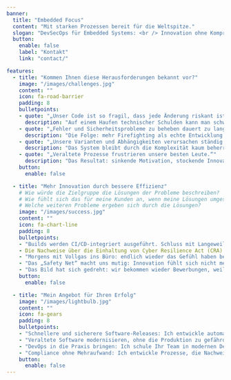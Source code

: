 ```yaml
---
banner:
  title: "Embedded Focus"
  content: "Mit starken Prozessen bereit für die Weltspitze."
  slogan: "DevSecOps für Embedded Systems: <br /> Innovation ohne Kompromisse"
  button:
    enable: false
    label: "Kontakt"
    link: "contact/"

features:
  - title: "Kommen Ihnen diese Herausforderungen bekannt vor?"
    image: "/images/challenges.jpg"
    content: ""
    icon: fa-road-barrier
    padding: 8
    bulletpoints:
    - quote: "„Unser Code ist so fragil, dass jede Änderung riskant ist.“"
      description: "Auf einem Haufen technischer Schulden kann man schwer innovativ sein."
    - quote: "„Fehler und Sicherheitsprobleme zu beheben dauert zu lange.“"
      description: "Die Folge: mehr Firefighting als echte Entwicklung."
    - quote: "„Unsere Varianten und Abhängigkeiten verursachen ständig Probleme.“"
      description: "Das System bleibt durch die Komplexität kaum beherrschbar."
    - quote: "„Veraltete Prozesse frustrieren unsere besten Leute.“"
      description: "Das Resultat: sinkende Motivation, stockende Innovation, steigender Wettbewerbsdruck."
    button:
      enable: false

  - title: "Mehr Innovation durch bessere Effizienz"
    # Wie würde die Zielgruppe die Lösungen der Probleme beschreiben?
    # Wie fühlt sich das für meine Kunden an, wenn meine Lösungen umgesetzt sind?
    # Welche weiteren Probleme ergeben sich durch die Lösungen?
    image: "/images/success.jpg"
    content: ""
    icon: fa-chart-line
    padding: 8
    bulletpoints:
    - "Builds werden CI/CD-integriert ausgeführt. Schluss mit Langeweile: endlich bleibt Zeit für abwechslungsreiche Tätigkeiten."
    - Die Nachweise über die Einhaltung von Cyber Resilience Act (CRA) oder IEC 62443 landen beim Build unserer Produkte automatisch in unserem Ticketsystem.
    - "Morgens mit Vollgas ins Büro: endlich wieder das Gefühl haben bei der Produktentwicklung etwas bewirken zu können."
    - "Das „Safety Net“ macht uns mutig: Innovation fühlt sich nicht mehr riskant, sondern befreiend an – auch kühne Ideen werden sicher umgesetzt."
    - "Das Bild hat sich gedreht: wir bekommen wieder Bewerbungen, weil sich herumgesprochen hat, wieviel Freude wir an unserer Arbeit haben."
    button:
      enable: false

  - title: "Mein Angebot für Ihren Erfolg"
    image: "/images/lightbulb.jpg"
    content: ""
    icon: fa-gears
    padding: 8
    bulletpoints:
    - "Schnellere und sicherere Software-Releases: Ich entwickle automatisierte CI/CD-Pipelines, die Build-, Test- und Deployment-Prozesse beschleunigen, damit Ihr Team nicht stundenlang auf Produkt-Builds warten muss und neue Features zuverlässig ausgerollt werden können."
    - "Veraltete Software modernisieren, ohne die Produktion zu gefährden: Ich unterstütze Unternehmen dabei, Legacy-Code mit modernen Technologien wie Containerisierung, Automatisierung oder durch den Einsatz neuer Programmiersprachen wie Rust zukunftssicher zu machen – ohne den Betrieb zu unterbrechen oder bestehende Schnittstellen zu gefährden."
    - "DevOps in die Praxis bringen: Ich schule Ihr Team in modernen DevOps-Methoden und sorge dafür, dass Automatisierung, Versionierung und Teststrategien reibungslos ineinandergreifen – damit niemand mehr auf manuelle Deployments angewiesen ist."
    - "Compliance ohne Mehraufwand: Ich entwickle Prozesse, die Nachweise für IEC 62443, IEC 61508, IEC 26262 und den Cyber Resilience Act (CRA) automatisch generieren – keine manuelle Dokumentation mehr, sondern auditsichere Reports auf Knopfdruck."
    button:
      enable: false
---
```

